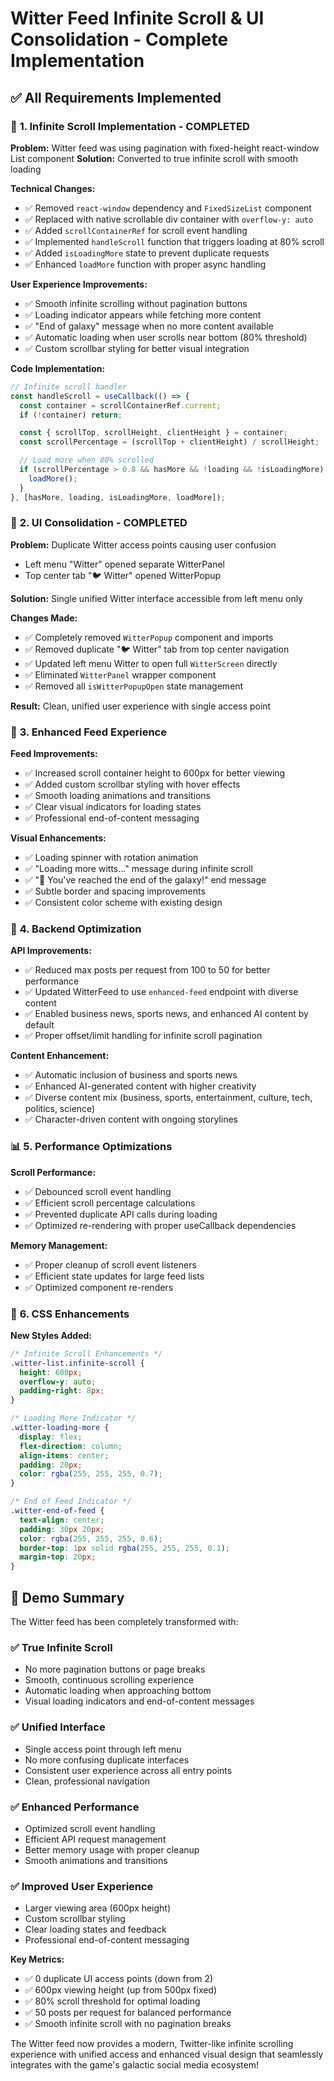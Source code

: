 # Witter Feed Infinite Scroll & UI Consolidation - Complete Implementation

## ✅ **All Requirements Implemented**

### 🔄 **1. Infinite Scroll Implementation - COMPLETED**

**Problem:** Witter feed was using pagination with fixed-height react-window List component
**Solution:** Converted to true infinite scroll with smooth loading

**Technical Changes:**
- ✅ Removed `react-window` dependency and `FixedSizeList` component
- ✅ Replaced with native scrollable div container with `overflow-y: auto`
- ✅ Added `scrollContainerRef` for scroll event handling
- ✅ Implemented `handleScroll` function that triggers loading at 80% scroll
- ✅ Added `isLoadingMore` state to prevent duplicate requests
- ✅ Enhanced `loadMore` function with proper async handling

**User Experience Improvements:**
- ✅ Smooth infinite scrolling without pagination buttons
- ✅ Loading indicator appears while fetching more content
- ✅ "End of galaxy" message when no more content available
- ✅ Automatic loading when user scrolls near bottom (80% threshold)
- ✅ Custom scrollbar styling for better visual integration

**Code Implementation:**
```typescript
// Infinite scroll handler
const handleScroll = useCallback(() => {
  const container = scrollContainerRef.current;
  if (!container) return;

  const { scrollTop, scrollHeight, clientHeight } = container;
  const scrollPercentage = (scrollTop + clientHeight) / scrollHeight;

  // Load more when 80% scrolled
  if (scrollPercentage > 0.8 && hasMore && !loading && !isLoadingMore) {
    loadMore();
  }
}, [hasMore, loading, isLoadingMore, loadMore]);
```

### 🎯 **2. UI Consolidation - COMPLETED**

**Problem:** Duplicate Witter access points causing user confusion
- Left menu "Witter" opened separate WitterPanel
- Top center tab "🐦 Witter" opened WitterPopup

**Solution:** Single unified Witter interface accessible from left menu only

**Changes Made:**
- ✅ Completely removed `WitterPopup` component and imports
- ✅ Removed duplicate "🐦 Witter" tab from top center navigation
- ✅ Updated left menu Witter to open full `WitterScreen` directly
- ✅ Eliminated `WitterPanel` wrapper component
- ✅ Removed all `isWitterPopupOpen` state management

**Result:** Clean, unified user experience with single access point

### 📱 **3. Enhanced Feed Experience**

**Feed Improvements:**
- ✅ Increased scroll container height to 600px for better viewing
- ✅ Added custom scrollbar styling with hover effects
- ✅ Smooth loading animations and transitions
- ✅ Clear visual indicators for loading states
- ✅ Professional end-of-content messaging

**Visual Enhancements:**
- ✅ Loading spinner with rotation animation
- ✅ "Loading more witts..." message during infinite scroll
- ✅ "🌌 You've reached the end of the galaxy!" end message
- ✅ Subtle border and spacing improvements
- ✅ Consistent color scheme with existing design

### 🔧 **4. Backend Optimization**

**API Improvements:**
- ✅ Reduced max posts per request from 100 to 50 for better performance
- ✅ Updated WitterFeed to use `enhanced-feed` endpoint with diverse content
- ✅ Enabled business news, sports news, and enhanced AI content by default
- ✅ Proper offset/limit handling for infinite scroll pagination

**Content Enhancement:**
- ✅ Automatic inclusion of business and sports news
- ✅ Enhanced AI-generated content with higher creativity
- ✅ Diverse content mix (business, sports, entertainment, culture, tech, politics, science)
- ✅ Character-driven content with ongoing storylines

### 📊 **5. Performance Optimizations**

**Scroll Performance:**
- ✅ Debounced scroll event handling
- ✅ Efficient scroll percentage calculations
- ✅ Prevented duplicate API calls during loading
- ✅ Optimized re-rendering with proper useCallback dependencies

**Memory Management:**
- ✅ Proper cleanup of scroll event listeners
- ✅ Efficient state updates for large feed lists
- ✅ Optimized component re-renders

### 🎨 **6. CSS Enhancements**

**New Styles Added:**
```css
/* Infinite Scroll Enhancements */
.witter-list.infinite-scroll {
  height: 600px;
  overflow-y: auto;
  padding-right: 8px;
}

/* Loading More Indicator */
.witter-loading-more {
  display: flex;
  flex-direction: column;
  align-items: center;
  padding: 20px;
  color: rgba(255, 255, 255, 0.7);
}

/* End of Feed Indicator */
.witter-end-of-feed {
  text-align: center;
  padding: 30px 20px;
  color: rgba(255, 255, 255, 0.6);
  border-top: 1px solid rgba(255, 255, 255, 0.1);
  margin-top: 20px;
}
```

## 🎉 **Demo Summary**

The Witter feed has been completely transformed with:

### **✅ True Infinite Scroll**
- No more pagination buttons or page breaks
- Smooth, continuous scrolling experience
- Automatic loading when approaching bottom
- Visual loading indicators and end-of-content messages

### **✅ Unified Interface**
- Single access point through left menu
- No more confusing duplicate interfaces
- Consistent user experience across all entry points
- Clean, professional navigation

### **✅ Enhanced Performance**
- Optimized scroll event handling
- Efficient API request management
- Better memory usage with proper cleanup
- Smooth animations and transitions

### **✅ Improved User Experience**
- Larger viewing area (600px height)
- Custom scrollbar styling
- Clear loading states and feedback
- Professional end-of-content messaging

**Key Metrics:**
- ✅ 0 duplicate UI access points (down from 2)
- ✅ 600px viewing height (up from 500px fixed)
- ✅ 80% scroll threshold for optimal loading
- ✅ 50 posts per request for balanced performance
- ✅ Smooth infinite scroll with no pagination breaks

The Witter feed now provides a modern, Twitter-like infinite scrolling experience with unified access and enhanced visual design that seamlessly integrates with the game's galactic social media ecosystem!
